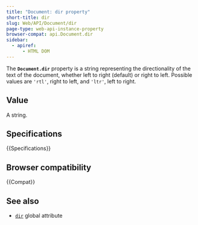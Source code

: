 ```yaml
---
title: "Document: dir property"
short-title: dir
slug: Web/API/Document/dir
page-type: web-api-instance-property
browser-compat: api.Document.dir
sidebar:
  - apiref:
      - HTML DOM
---
```


The **`Document.dir`** property is a string
representing the directionality of the text of the document, whether left to right
(default) or right to left. Possible values are `'rtl'`, right to left, and
`'ltr'`, left to right.

## Value

A string.

## Specifications

{{Specifications}}

## Browser compatibility

{{Compat}}

## See also

- [`dir`](/en-US/docs/Web/HTML/Reference/Global_attributes/dir) global
  attribute
